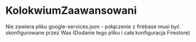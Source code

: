# KolokwiumZaawansowani

Nie zawiera pliku google-services.json - połączenie z firebase musi być skonfigurowane przez Was (Dodanie tego pliku i cała konfiguracja Firestore)

